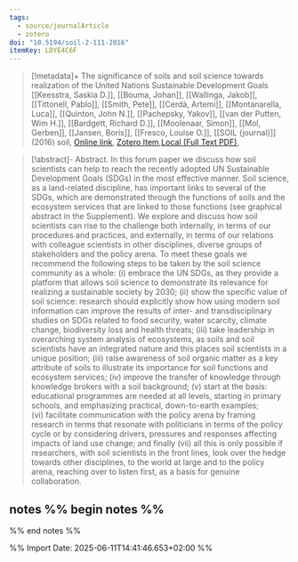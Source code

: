 ```yaml
---
tags:
  - source/journalArticle
  - zotero
doi: "10.5194/soil-2-111-2016"
itemKey: LDYE4C6F
---
```

>[!metadata]+
> The significance of soils and soil science towards realization of the United Nations Sustainable Development Goals
> [[Keesstra, Saskia D.]], [[Bouma, Johan]], [[Wallinga, Jakob]], [[Tittonell, Pablo]], [[Smith, Pete]], [[Cerdà, Artemi]], [[Montanarella, Luca]], [[Quinton, John N.]], [[Pachepsky, Yakov]], [[van der Putten, Wim H.]], [[Bardgett, Richard D.]], [[Moolenaar, Simon]], [[Mol, Gerben]], [[Jansen, Boris]], [[Fresco, Louise O.]], 
> [[SOIL (journal)]] (2016)
> soil, 
> [Online link](https://soil.copernicus.org/articles/2/111/2016/), [Zotero Item](zotero://select/library/items/LDYE4C6F),[Local (Full Text PDF)](file://C:/Users/aburg/Documents/references/zotero/storage/9Q9BZPWZ/Keesstra2016_significancesoils.pdf), 


>[!abstract]-
>Abstract. In this forum paper we discuss how soil scientists can help to reach the recently adopted UN Sustainable Development Goals (SDGs) in the most effective manner. Soil science, as a land-related discipline, has important links to several of the SDGs, which are demonstrated through the functions of soils and the ecosystem services that are linked to those functions (see graphical abstract in the Supplement). We explore and discuss how soil scientists can rise to the challenge both internally, in terms of our procedures and practices, and externally, in terms of our relations with colleague scientists in other disciplines, diverse groups of stakeholders and the policy arena. To meet these goals we recommend the following steps to be taken by the soil science community as a whole: (i) embrace the UN SDGs, as they provide a platform that allows soil science to demonstrate its relevance for realizing a sustainable society by 2030; (ii) show the specific value of soil science: research should explicitly show how using modern soil information can improve the results of inter- and transdisciplinary studies on SDGs related to food security, water scarcity, climate change, biodiversity loss and health threats; (iii) take leadership in overarching system analysis of ecosystems, as soils and soil scientists have an integrated nature and this places soil scientists in a unique position; (iii) raise awareness of soil organic matter as a key attribute of soils to illustrate its importance for soil functions and ecosystem services; (iv) improve the transfer of knowledge through knowledge brokers with a soil background; (v) start at the basis: educational programmes are needed at all levels, starting in primary schools, and emphasizing practical, down-to-earth examples; (vi) facilitate communication with the policy arena by framing research in terms that resonate with politicians in terms of the policy cycle or by considering drivers, pressures and responses affecting impacts of land use change; and finally (vii) all this is only possible if researchers, with soil scientists in the front lines, look over the hedge towards other disciplines, to the world at large and to the policy arena, reaching over to listen first, as a basis for genuine collaboration.

## notes %% begin notes %%

%% end notes %%

%% Import Date: 2025-06-11T14:41:46.653+02:00 %%
